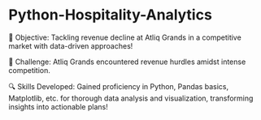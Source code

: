 # Python-Hospitality-Analytics


🎯 Objective: Tackling revenue decline at Atliq Grands in a competitive market with data-driven approaches!

🌟 Challenge: Atliq Grands encountered revenue hurdles amidst intense competition.

🔍 Skills Developed: Gained proficiency in Python, Pandas basics, Matplotlib, etc. for thorough data analysis and visualization, transforming insights into actionable plans!
